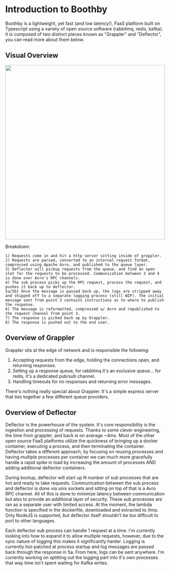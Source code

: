 # Introduction to Boothby

Boothby is a lightweight, yet fast (and low latency!), FaaS platform built on Typescript using a variety of open source software (rabbitmq, redis, kafka). It is composed of two distinct pieces known as "Grappler" and "Deflector", you can read more about them below.

## Visual Overview

<a href="https://s3-us-west-2.amazonaws.com/therearefourlights/Boothby+Diagram.svg">
  <img src="https://s3-us-west-2.amazonaws.com/therearefourlights/Boothby+Diagram.svg" width="100%" height="550">
</a>

Breakdown:

```
1) Requests come in and hit a http server sitting inside of grappler.
2) Requests are parsed, converted to an internal request format, compressed using Apache Avro, and published to the queue layer.
3) Deflector will pickup requests from the queue, and find an open slot for the requests to be processed. Communication between 3 and 4 is done over Avro's RPC channels.
4) The sub process picks up the RPC request, process the request, and pushes it back up to deflector.
5a/5b) Once the message is passed back up, the logs are stripped away and shipped off to a separate logging process (still WIP). The initial message sent from point 3 contains instructions as to where to publish the response.
6) The message is reformatted, compressed w/ Avro and republished to the request channel from point 3.
7) The response is picked back up by Grappler.
8) The response is pushed out to the end user.
```

## Overview of Grappler

Grappler sits at the edge of network and is responsible the following:

1) Accepting requests from the edge, holding the connections open, and returning responses.
2) Setting up a response queue, for rabbitmq it's an exclusive queue... for redis, it's a dedicated pub/sub channel.
3) Handling timeouts for no responses and returning error messages.

There's nothing really special about Grappler. It's a simple express server that ties together a few different queue providers.

## Overview of Deflector

Deflector is the powerhouse of the system. It's core responsibility is the ingestion and processing of requests. Thanks to some clever engineering, the time from grappler, and back is on average ~4ms. Most of the other open source FaaS platforms utilize the quickness of bringing up a docker container, executing a process, and then terminating the container. Deflector takes a different approach, by focusing on reusing processes and having multiple processes per container we can much more gracefully handle a rapid spike in load by increasing the amount of processes AND adding additional deflector containers.

During bootup, deflector will start up N number of sub processes that are hot and ready to take requests. Communication between the sub process and deflector is done via unix sockets and sitting on top of that is a Avro RPC channel. All of this is done to minimize latency between communication but also to provide an additional layer of security. These sub processes are ran as a separate user with limited access. At the moment, the lambda function is specified in the dockerfile, downloaded and extracted to /tmp. Only NodeJS is supported, but deflector itself shouldn't be too difficult to port to other languages.

Each deflector sub process can handle 1 request at a time. I'm currently looking into how to expand it to allow multiple requests, however, due to the sync nature of logging this makes it significantly harder. Logging is currently hot-patched at process startup and log messages are passed back through the response in 5a. From here, logs can be sent anywhere. I'm currently working on splitting out the logging part into it's own processes that way time isn't spent waiting for Kafka writes.
